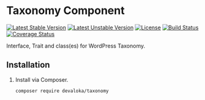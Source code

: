 # Taxonomy Component

[![Latest Stable Version][stable-image]][stable-url]
[![Latest Unstable Version][unstable-image]][unstable-url]
[![License][license-image]][license-url]
[![Build Status][travis-image]][travis-url]
[![Coverage Status][coveralls-image]][coveralls-url]

Interface, Trait and class(es) for WordPress Taxonomy.

## Installation

1.  Install via Composer.

    ```sh
    composer require devaloka/taxonomy
    ```

[stable-image]: https://poser.pugx.org/devaloka/taxonomy/v/stable
[stable-url]: https://packagist.org/packages/devaloka/taxonomy

[unstable-image]: https://poser.pugx.org/devaloka/taxonomy/v/unstable
[unstable-url]: https://packagist.org/packages/devaloka/taxonomy

[license-image]: https://poser.pugx.org/devaloka/taxonomy/license
[license-url]: https://packagist.org/packages/devaloka/taxonomy

[travis-image]: https://travis-ci.org/devaloka/taxonomy.svg?branch=master
[travis-url]: https://travis-ci.org/devaloka/taxonomy

[coveralls-image]: https://coveralls.io/repos/devaloka/taxonomy/badge.svg?branch=master&service=github
[coveralls-url]: https://coveralls.io/github/devaloka/taxonomy?branch=master
